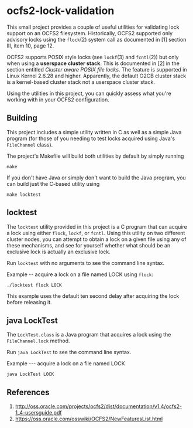 ocfs2-lock-validation
=====================

This small project provides a couple of useful utilities for 
validating lock support on an OCFS2 filesystem.  Historically, OCFS2
supported only advisory locks using the ```flock```(2) system call as
documented in [1] section III, item 10, page 12.

OCFS2 supports POSIX style locks (see ```lockf```(3) and ```fcntl```(2))
but only when using a **userspace cluster stack**.  This is documented 
in [2] in the section entitled _Cluster aware POSIX file locks_.  The 
feature is supported in Linux Kernel 2.6.28 and higher.  Apparently, the 
default O2CB cluster stack is a kernel-based cluster stack not a 
userspace cluster stack.

Using the utilities in this project, you can quickly assess what you're
working with in your OCFS2 configuration.

Building
--------
This project includes a simple utility written in C as well as a 
simple Java program (for those of you needing to test locks acquired 
using Java's ```FileChannel``` class).

The project's Makefile will build both utilities by default by simply
running
```
make
```
If you don't have Java or simply don't want to build the Java program,
you can build just the C-based utility using

```
make locktest
```

locktest
--------

The ```locktest``` utility provided in this project is a C program that
can acquire a lock using either ```flock```, ```lockf```, or ```fcntl```.
Using this utility on two different cluster nodes, you can attempt to 
obtain a lock on a given file using any of these mechanisms, and see for
yourself whether what should be an exclusive lock is actually an
exclusive lock.

Run ```locktest``` with no arguments to see the command line syntax.

Example -- acquire a lock on a file named LOCK using ```flock```:
```
./locktest flock LOCK
```

This example uses the default ten second delay after acquiring the lock
before releasing it.


java LockTest
-------------

The ```LockTest.class``` is a Java program that acquires a lock using
the ```FileChannel.lock``` method. 

Run ```java LockTest``` to see the command line syntax.

Example --- acquire a lock on a file named LOCK
```
java LockTest LOCK
```

References
----------

1. http://oss.oracle.com/projects/ocfs2/dist/documentation/v1.4/ocfs2-1_4-usersguide.pdf
2. https://oss.oracle.com/osswiki/OCFS2/NewFeaturesList.html

